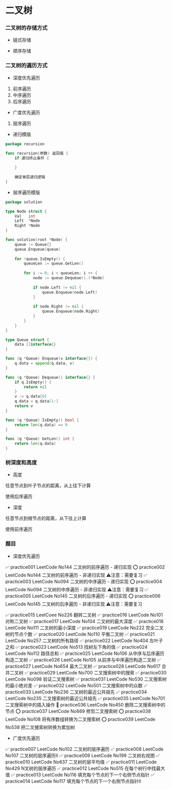 # 二叉树


### 二叉树的存储方式

* 链式存储


* 顺序存储


### 二叉树的遍历方式

* 深度优先遍历

1. 前序遍历
2. 中序遍历
3. 后序遍历


* 广度优先遍历

1. 层序遍历


* 递归模版

```go
package recursion

func recursion(参数) 返回值 {
	if 递归终止条件 {
		
	}
	
	确定单层递归逻辑
}
```


* 层序遍历模版

```go
package solution

type Node struct {
	Val   int
	Left  *Node
	Right *Node
}

func solution(root *Node) {
	queue := Queue{}
	queue.Enqueue(queue)
	
	for !queue.IsEmpty() {
		queueLen := queue.GetLen()
		
		for i := 0; i < queueLen; i ++ {
			node := queue.Dequeue().(*Node)
			
			if node.Left != nil {
				queue.Enqueue(node.Left)
			}
			
			if node.Right != nil {
				queue.Enqueue(node.Right)
			}
		}
	}
}

type Queue struct {
	data []interface{}
}

func (q *Queue) Enqueue(v interface{}) {
	q.data = append(q.data, v)
}

func (q *Queue) Dequeue() interface{} {
	if q.IsEmpty() {
		return nil
	}
	v := q.data[0]
	q.data = q.data[1:]
	return v
}

func (q *Queue) IsEmpty() bool {
	return len(q.data) == 0
}

func (q *Queue) GetLen() int {
	return len(q.data)
}
```


### 树深度和高度

* 高度

任意节点到叶子节点的距离，从上往下计算

使用后序遍历


* 深度

任意节点到根节点的距离，从下往上计算

使用前序遍历


### 题目

* 深度优先遍历

✅ practice001 LeetCode No144 二叉树的前序遍历 - 递归实现
⭕️ practice002 LeetCode No144 二叉树的前序遍历 - 非递归实现 ⚠️注意：需要复习
✅ practice003 LeetCode No094 二叉树的中序遍历 - 递归实现
⭕️ practice004 LeetCode No094 二叉树的中序遍历 - 非递归实现 ⚠️注意：需要复习
✅ practice005 LeetCode No145 二叉树的后序遍历 - 递归实现
⭕️ practice006 LeetCode No145 二叉树的后序遍历 - 非递归实现 ⚠️注意：需要复习

✅️ practice015 LeetCoee No226 翻转二叉树
✅️ practice016 LeetCode No101 对称二叉树
✅ practice017 LeetCode No104 二叉树的最大深度
✅ practice018 LeetCode No111 二叉树的最小深度
✅ practice019 LeetCode No222 完全二叉树的节点个数
✅ practice020 LeetCode No110 平衡二叉树
✅ practice021 LeetCode No257 二叉树的所有路径
✅️ practice022 LeetCode No404 左叶子之和
✅️ practice023 LeetCode No513 找树左下角的值
✅ practice024 LeetCode No112 路径总和
✅️ practice025 LeetCode No106 从中序与后序遍历构造二叉树
✅ practice026 LeetCode No105 从前序与中序遍历构造二叉树
✅️ practice027 LeetCode No654 最大二叉树
✅ practice028 LeetCode No617 合并二叉树
✅ practice029 LeetCode No700 二叉搜索树中的搜索
✅️ practice030 LeetCode No098 验证二叉搜索树
✅️ practice031 LeetCode No530 二叉搜索树的最小绝对差
✅️ practice032 LeetCode No501 二叉搜索树中的众数
✅ practice033 LeetCode No236 二叉树的最近公共祖先
✅ practice034 LeetCode No235 二叉搜索树的最近公共祖先
✅️ practice035 LeetCode No701 二叉搜索树中的插入操作
🚫 practice036 LeetCode No450 删除二叉搜索树中的节点
⭕️ practice037 LeetCode No669 修剪二叉搜索树
⭕️ practice038 LeetCode No108 将有序数组转换为二叉搜索树
⭕️ practice039 LeetCode No538 把二叉搜索树转换为累加树


* 广度优先遍历

✅ practice007 LeetCode No102 二叉树的层序遍历
✅️ practice008 LeetCode No107 二叉树的层序遍历Ⅱ
✅️ practice009 LeetCode No199 二叉树右视图
✅ practice010 LeetCode No637 二叉树的层平均值
✅ practice011 LeetCode No429 N叉树的层序遍历
✅️ practice012 LeetCode No515 在每个树行中找最大值
✅ practice013 LeetCode No116 填充每个节点的下一个右侧节点指针
✅ practice014 LeetCode No117 填充每个节点的下一个右侧节点指针Ⅱ
